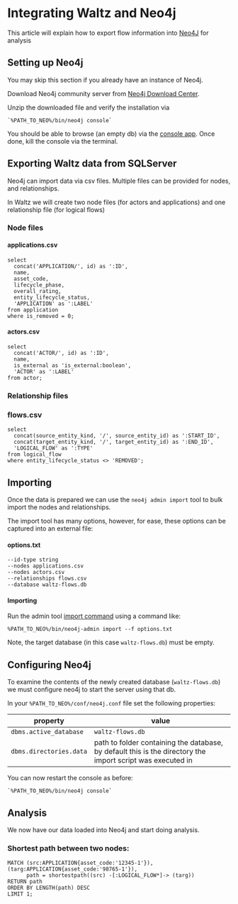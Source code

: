 # Integrating Waltz and Neo4j

This article will explain how to export flow information 
into [Neo4J](http://www.neo4j.com) for analysis
 
 
## Setting up Neo4j

You may skip this section if you already have an instance of Neo4j.

Download Neo4j community server from
[Neo4j Download Center](https://neo4j.com/download-center/#releases).


Unzip the downloaded file and verify the installation via

    `%PATH_TO_NEO%/bin/neo4j console`

You should be able to browse (an empty db) via the [ console app](http://localhost:7474/browser/).
Once done, kill the console via the terminal.

## Exporting Waltz data from SQLServer

Neo4j can import data via csv files.  Multiple files can be provided for nodes, and 
relationships.  

In Waltz we will create two node files (for actors and applications) and
one relationship file (for logical flows)

### Node files

#### applications.csv 
```sql92
select
  concat('APPLICATION/', id) as ':ID',
  name,
  asset_code,
  lifecycle_phase,
  overall_rating,
  entity_lifecycle_status,
  'APPLICATION' as ':LABEL'
from application
where is_removed = 0;
```  

#### actors.csv
```sql92
select
  concat('ACTOR/', id) as ':ID',
  name,
  is_external as 'is_external:boolean',
  'ACTOR' as ':LABEL'
from actor;
```

### Relationship files

### flows.csv
```sql92
select
  concat(source_entity_kind, '/', source_entity_id) as ':START_ID',
  concat(target_entity_kind, '/', target_entity_id) as ':END_ID',
  'LOGICAL_FLOW' as ':TYPE'
from logical_flow
where entity_lifecycle_status <> 'REMOVED';
```

## Importing

Once the data is prepared we can use the `neo4j admin import` tool to bulk import
the nodes and relationships.

The import tool has many options, however, for ease, these options can be captured
into an external file:

#### options.txt
```
--id-type string
--nodes applications.csv
--nodes actors.csv
--relationships flows.csv
--database waltz-flows.db
```

#### Importing
Run the admin tool [import command](https://neo4j.com/docs/operations-manual/current/tools/import/) 
using a command like:
```
%PATH_TO_NEO%/bin/neo4j-admin import --f options.txt
```

Note, the target database (in this case `waltz-flows.db`) must be empty.

## Configuring Neo4j

To examine the contents of the newly created database (`waltz-flows.db`) we 
must configure neo4j to start the server using that db.  

In your `%PATH_TO_NEO%/conf/neo4j.conf` file set the following properties:

| property | value |
| --- | --- |
| `dbms.active_database` |  `waltz-flows.db` |
| `dbms.directories.data` | path to folder containing the database, by default this is the directory the import script was executed in |

You can now restart the console as before: 

    `%PATH_TO_NEO%/bin/neo4j console`
    
    
## Analysis

We now have our data loaded into Neo4j and start doing analysis.

### Shortest path between two nodes:

```cypher
MATCH (src:APPLICATION{asset_code:'12345-1'}), (targ:APPLICATION{asset_code:'98765-1'}),
      path = shortestpath((src) -[:LOGICAL_FLOW*]-> (targ))
RETURN path
ORDER BY LENGTH(path) DESC
LIMIT 1;
```


